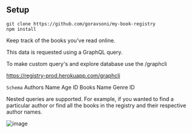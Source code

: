 ## Setup 

````git clone https://github.com/goravsoni/my-book-registry````
<br />
````npm install````

Keep track of the books you've read online.



This data is requested using a GraphQL query.

To make custom query's and explore database use the /graphcli

https://registry-prod.herokuapp.com/graphcli

````Schema````
Authors
  Name
  Age
  ID
Books
  Name
  Genre
  ID

Nested queries are supported. For example, if you wanted to find a particular author or find all the books in the registry and their respective author names.

![image](https://user-images.githubusercontent.com/49302341/162526536-0c09266e-4a17-4391-ba22-5cdbc331f720.png)

